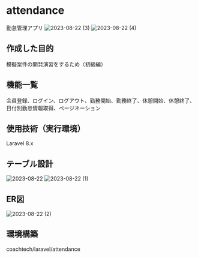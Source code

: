 # attendance
勤怠管理アプリ
![2023-08-22 (3)](https://github.com/moro-ayu3/attendance/assets/124229440/7d1b245b-4d01-40b8-ba1e-99a24de0281a)
![2023-08-22 (4)](https://github.com/moro-ayu3/attendance/assets/124229440/8d0f4733-bd40-4182-923f-39c210bc778d)

## 作成した目的
模擬案件の開発演習をするため（初級編）

## 機能一覧
会員登録、ログイン、ログアウト、勤務開始、勤務終了、休憩開始、休憩終了、日付別勤怠情報取得、ページネーション

## 使用技術（実行環境）
Laravel 8.x

## テーブル設計
![2023-08-22](https://github.com/moro-ayu3/attendance/assets/124229440/d626701e-37fb-434d-b89f-6f2acfd0118c)
![2023-08-22 (1)](https://github.com/moro-ayu3/attendance/assets/124229440/fb20b3e8-828e-450b-a36d-cf4b651ef7fb)

## ER図
![2023-08-22 (2)](https://github.com/moro-ayu3/attendance/assets/124229440/31c047b8-464f-4f5d-a67a-062799dc7d83)

## 環境構築
coachtech/laravel/attendance
